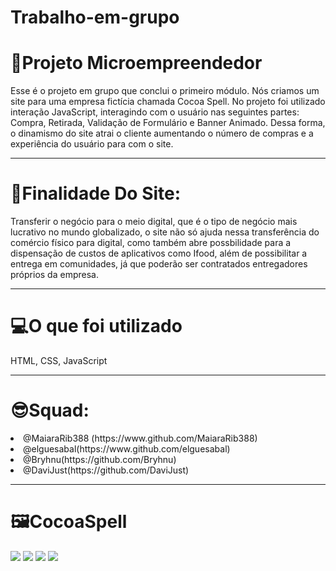 # Trabalho-em-grupo

<h1>📍Projeto Microempreendedor</h1>

Esse é o projeto em grupo que conclui o primeiro módulo. Nós criamos um site para uma empresa fictícia chamada Cocoa Spell. No projeto foi utilizado interação JavaScript, interagindo com o usuário nas seguintes partes: Compra, Retirada, Validação de Formulário e Banner Animado. Dessa forma, o dinamismo do site atrai o cliente aumentando o número de compras e a experiência do usuário para com o site.

<hr>

<h1>🧭Finalidade Do Site:</h1>
Transferir o negócio para o meio digital, que é o tipo de negócio mais lucrativo no mundo globalizado, o site não só ajuda nessa transferência do comércio físico para digital, como também abre possbilidade para a dispensação de custos de aplicativos como Ifood, além de possibilitar a entrega em comunidades, já que poderão ser contratados entregadores próprios da empresa.

<hr>

<h1>💻O que foi utilizado</h1>
HTML, CSS, JavaScript

<hr>

<h1>😎Squad:</h1>
<li>@MaiaraRib388 (https://www.github.com/MaiaraRib388)</li>
<li>@elguesabal(https://www.github.com/elguesabal)</li>
<li>@Bryhnu(https://github.com/Bryhnu)</li>
<li>@DaviJust(https://github.com/DaviJust)</li>
  
<hr>

<h1>🖼CocoaSpell</h1>

<img src="https://user-images.githubusercontent.com/113626409/196063732-b8c5ae0a-fe45-495e-8f58-9970ab2c7318.png"/>
<img src="https://user-images.githubusercontent.com/113626409/196063941-3fcf0072-5d97-4ea5-bd97-a1150dbbf09d.png"/>
<img src="https://user-images.githubusercontent.com/113626409/196064011-e6db5d2b-85ba-4f55-9341-9a6215c91d0f.png"/>
<img src="https://user-images.githubusercontent.com/113626409/196064078-d331ba87-f709-400a-a320-7f635ba4d36d.png"/>
